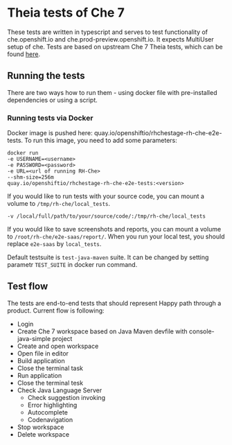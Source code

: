 # Theia tests of Che 7

These tests are written in typescript and serves to test functionality of che.openshift.io and che.prod-preview.openshift.io. It expects MultiUser setup of che. 
Tests are based on upstream Che 7 Theia tests, which can be found [here](https://github.com/eclipse/che/tree/master/e2e). 

## Running the tests
There are two ways how to run them - using docker file with pre-installed dependencies or using a script. 

### Running tests via Docker
Docker image is pushed here: quay.io/openshiftio/rhchestage-rh-che-e2e-tests. To run this image, you need to add some parameters:
```
docker run 
-e USERNAME=<username>
-e PASSWORD=<password>
-e URL=<url of running RH-Che>
--shm-size=256m
quay.io/openshiftio/rhchestage-rh-che-e2e-tests:<version>
```

If you would like to run tests with your source code, you can mount a volume to ` /tmp/rh-che/local_tests `.
```
-v /local/full/path/to/your/source/code/:/tmp/rh-che/local_tests
```

If you would like to save screenshots and reports, you can mount a volume to ` /root/rh-che/e2e-saas/report/ `. When you run your local test, you should replace `e2e-saas` by `local_tests`.

Default testsuite is `test-java-maven` suite. It can be changed by setting parametr `TEST_SUITE` in docker run command.

## Test flow
The tests are end-to-end tests that should represent Happy path through a product. Current flow is following:

- Login
- Create Che 7 workspace based on Java Maven devfile with console-java-simple project
- Create and open workspace
- Open file in editor
- Build application
- Close the terminal task
- Run application
- Close the terminal tesk
- Check Java Language Server
  - Check suggestion invoking
  - Error highlighting
  - Autocomplete
  - Codenavigation
- Stop workspace
- Delete workspace
